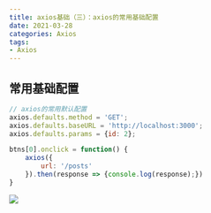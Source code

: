 ```yaml
---
title: axios基础（三）：axios的常用基础配置
date: 2021-03-28
categories: Axios
tags: 
- Axios
---
```

## 常用基础配置
```js
// axios的常用默认配置
axios.defaults.method = 'GET';
axios.defaults.baseURL = 'http://localhost:3000';
axios.defaults.params = {id: 2};

btns[0].onclick = function() {
    axios({
        url: '/posts'
    }).then(response => {console.log(response);})
}
```
![](https://img-blog.csdnimg.cn/img_convert/7ed04ef568b7f86ed357236ade6be5da.png)